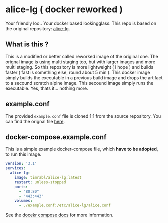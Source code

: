 # alice-lg ( docker reworked ) #
Your friendly loo.. Your docker based lookingglass.
This repo is based on the original repository: [alice-lg](https://github.com/alice-lg/alice-lg.git).

## What is this ? ##
This is a modified or better called reworked image of the original one.
The orignal image is using multi staging too, but with larger images and more multi staging.
So this repository is more lightweight ( i hope ) and builds faster ( fast is something else, round about 5 min ).
This docker image simply builds the executable in a previous build image and drops the artifact to a secound scratch alpine image.
This secound image simply runs the executable.
Yes, thats it... nothing more.

## example.conf ##
The provided `example.conf` file is cloned 1:1 from the source repository.
You can find the orignal file [here](https://github.com/alice-lg/alice-lg/blob/master/etc/alice-lg/alice.example.conf).

## docker-compose.example.conf ##
This is a simple example docker-compose file, which **have to be adopted**, to run this image.
```yaml
version: '3.1'
services:
  alice-lg:
    image: timrabl/alice-lg:latest
    restart: unless-stopped
    ports:
      - "80:80"
      - "443:443"
    volumes:
      - ./example.conf:/etc/alice-lg/alice.conf

```
See the [docekr compose docs](https://docs.docker.com/compose/) for more information.
